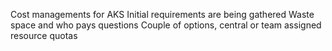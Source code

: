 Cost managements for AKS
Initial requirements are being gathered
Waste space and who pays questions
Couple of options, central or team assigned resource quotas

